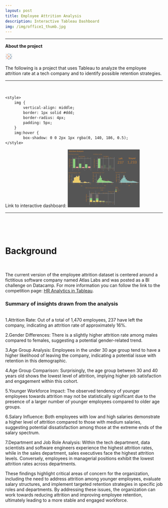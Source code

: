 ```yaml
---
layout: post
title: Employee Attrition Analysis
description: Interactive Tableau Dashboard
img: /img/office1_thumb.jpg
---
```


---

**About the project**

![](/img/tableau_icon.png)

The following is a project that uses Tableau to analyze the employee attrition rate at a tech company and to identify possible retention strategies. 

---

<br/>

<html>
  
<head>  
     
    <style>
        img {
            vertical-align: middle;
            border: 1px solid #ddd;
            border-radius: 4px;
            padding: 5px;            
        }
        img:hover {
            box-shadow: 0 0 2px 1px rgba(0, 140, 186, 0.5);
    </style>
</head>
  
<body>
    <span>
        Link to interactive dashboard:
    </span>
    <a target="_blank" href="https://public.tableau.com/app/profile/alin.airinei/viz/EmployeeAttritionAnalysis_16850435643630/Dashboard1">
      <img src="/img/attrition_dem.png" alt="" style="width:230px">
    </a>  
    
</body>
  
</html>

<br/>

---

<br/>


<div style='text-align: center;' class='img_row'>
    <img class='col two' src='{{ site.baseurl }}/img/attrition_dem.png' alt=''/>
</div>
<br/>  

# Background
<br/>

The current version of the employee attrition dataset is centered around a fictitious software company named Atlas Labs and was posted as a BI challenge on Datacamp. For more information you can follow the link to the competition page: [HR Analytics in Tableau](https://app.datacamp.com/learn/competitions/hr-analytics-tableau).    

### Summary of insights drawn from the analysis
<br/>
1.Attrition Rate: Out of a total of 1,470 employees, 237 have left the company, indicating an attrition rate of approximately 16%.

2.Gender Differences: There is a slightly higher attrition rate among males compared to females, suggesting a potential gender-related trend.

3.Age Group Analysis: Employees in the under 30 age group tend to have a higher likelihood of leaving the company, indicating a potential issue with retention in this demographic.

4.Age Group Comparison: Surprisingly, the age group between 30 and 40 years old shows the lowest level of attrition, implying higher job satisfaction and engagement within this cohort.

5.Younger Workforce Impact: The observed tendency of younger employees towards attrition may not be statistically significant due to the presence of a larger number of younger employees compared to older age groups.

6.Salary Influence: Both employees with low and high salaries demonstrate a higher level of attrition compared to those with medium salaries, suggesting potential dissatisfaction among those at the extreme ends of the salary spectrum.

7.Department and Job Role Analysis: Within the tech department, data scientists and software engineers experience the highest attrition rates, while in the sales department, sales executives face the highest attrition levels. Conversely, employees in managerial positions exhibit the lowest attrition rates across departments.

These findings highlight critical areas of concern for the organization, including the need to address attrition among younger employees, evaluate salary structures, and implement targeted retention strategies in specific job roles and departments. By addressing these issues, the organization can work towards reducing attrition and improving employee retention, ultimately leading to a more stable and engaged workforce.

<div style='text-align: center;' class='img_row'>
    <img class='col two' src='{{ site.baseurl }}/img/attrition_dep.png' alt=''/>
</div>
<br/>  


